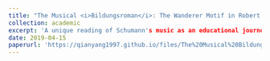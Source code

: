 ```yaml
---
title: "The Musical <i>Bildungsroman</i>: The Wanderer Motif in Robert Schumann's Piano Compositions"
collection: academic
excerpt: 'A unique reading of Schumann's music as an educational journey rooted in 19th-century German Romantic philosophy.'
date: 2019-04-15
paperurl: 'https://qianyang1997.github.io/files/The%20Musical%20Bildungsroman_%20The%20Wanderer%20Motif%20in%20Robert%20Schumann's%20Piano%20Compositions%20%20.pdf'
---
```

